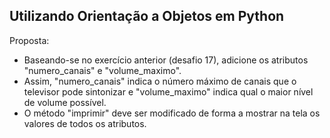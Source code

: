 ## Utilizando Orientação a Objetos em Python

Proposta:
- Baseando-se no exercício anterior (desafio 17), adicione os atributos "numero_canais" e "volume_maximo".
- Assim, "numero_canais" indica o número máximo de canais que o televisor pode sintonizar e "volume_maximo" indica qual o maior nível de volume possível.
- O método "imprimir" deve ser modificado de forma a mostrar na tela os valores de todos os atributos.
